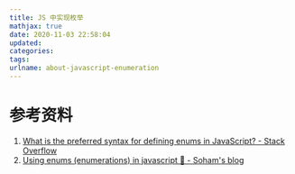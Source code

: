 ```yaml
---
title: JS 中实现枚举
mathjax: true
date: 2020-11-03 22:58:04
updated:
categories:
tags:
urlname: about-javascript-enumeration
---
```




<!-- more -->





# 参考资料

1. [What is the preferred syntax for defining enums in JavaScript? - Stack Overflow](https://stackoverflow.com/questions/287903/what-is-the-preferred-syntax-for-defining-enums-in-javascript)
2. [Using enums (enumerations) in javascript 📃 - Soham's blog](https://www.sohamkamani.com/blog/2017/08/21/enums-in-javascript/)

